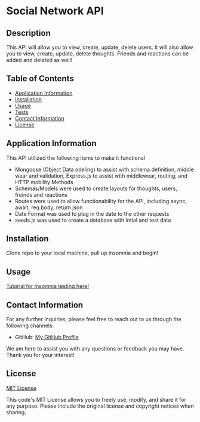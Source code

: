 

# Social Network API
  
## Description
  This API will allow you to view, create, update, delete users. It will also allow you to view, create, update, delete thoughts. Friends and reactions can be added and deleted as well!

## Table of Contents

* [Application Information](#application-information)<br>
* [Installation](#installation)<br>
* [Usage](#usage)<br>
* [Tests](#tests)<br>
* [Contact Information](#contact-information)<br>
* [License](#license)

## Application Information
This API utilized the following items to make it functional 
* Mongoose (Object Data odeling) to assist with schema definition, middle wear and validation, Express.js to assist with middlewear, routing, and HTTP mobility Methods
* Schemas/Models were used to create layouts for thoughts, users, freinds and reactions
* Routes were used to allow functionability for the API, including async, await, req.body, return json 
* Date Format was used to plug in the date to the other requests
* seeds.js was used to create a database with intial and test data


## Installation
Clone repo to your local machine, pull up insomnia and begin!


## Usage
[Tutorial for Insomnia testing here!](https://github.com/BrielleBroadt/Social-Network-API/assets/135186013/f346d2d9-410f-46fa-aac9-e78b09df8e5e)


## Contact Information

For any further inquiries, please feel free to reach out to us through the following channels:
* GitHub: [My GitHub Profile](https://www.github.com/briellebroadt)

We am here to assist you with any questions or feedback you may have. Thank you for your interest!

## License 

[MIT License](https://opensource.org/licenses/MIT)

This code's MIT License allows you to freely use, modify, and share it for any purpose. Please include the original license and copyright notices when sharing.

